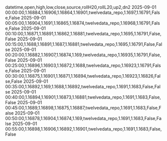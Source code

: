 datetime,open,high,low,close,source,rollH20,rollL20,up2,dn2
2025-09-01 00:00:00,1.16884,1.16906,1.16864,1.16901,twelvedata_repo,1.1697,1.16791,False,False
2025-09-01 00:05:00,1.16904,1.1691,1.16865,1.16874,twelvedata_repo,1.16968,1.16791,False,False
2025-09-01 00:10:00,1.16871,1.16891,1.16862,1.16881,twelvedata_repo,1.1695,1.16791,False,False
2025-09-01 00:15:00,1.1688,1.16891,1.1687,1.16881,twelvedata_repo,1.1695,1.16791,False,False
2025-09-01 00:20:00,1.16882,1.16907,1.16874,1.169,twelvedata_repo,1.16935,1.16791,False,False
2025-09-01 00:25:00,1.16896,1.16903,1.16872,1.1688,twelvedata_repo,1.16923,1.16791,False,False
2025-09-01 00:30:00,1.16875,1.16901,1.16871,1.16894,twelvedata_repo,1.16923,1.16826,False,False
2025-09-01 00:35:00,1.16892,1.169,1.1688,1.16892,twelvedata_repo,1.1691,1.1683,False,False
2025-09-01 00:40:00,1.16894,1.16901,1.16873,1.16881,twelvedata_repo,1.1691,1.1683,False,False
2025-09-01 00:45:00,1.1689,1.16898,1.16875,1.16887,twelvedata_repo,1.1691,1.1683,False,False
2025-09-01 00:50:00,1.16878,1.16904,1.16874,1.169,twelvedata_repo,1.1691,1.1683,False,False
2025-09-01 00:55:00,1.16898,1.16906,1.16892,1.16901,twelvedata_repo,1.1691,1.1683,False,False
